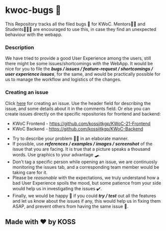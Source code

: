 # kwoc-bugs 🐛

This Repository tracks all the filed bugs 🐛 for KWoC. Mentors🧑‍🏫 and Students👨🏽‍🎓 are encouraged to use this, in case they find an unexpected behaviour with the webapp.

### Description
We have tried to provide a good User Experience among the users, still there might be some issues/shortcomings with the WebApp.
It would be nice for you to file the **_bugs / issues / feature-request / shortcomings / user experience issues_**, for the same, and
would be practically possible for us to manage the workflow and logistics of the changes.



### Creating an issue
Click [here](https://github.com/kossiitkgp/kwoc-bugs/issues/new/choose) for creating an issue. Use the header field for describing the issue, and some details about it in the comments field. Or else you can create issues directly on the specific repositories for frontend and backend: 

- KWoC Frontend - https://github.com/kossiitkgp/KWoC-21-Frontend
- KWoC Backend - https://github.com/kossiitkgp/KWoC-Backend


* Try to describe your problem 🐱‍💻 in an elaborate manner.
* If possible, use **_references / examples / images / screenshot_** of the issue that you are facing. It is true that a picture speaks a thousand words. Use graphics to your advantage 🛹.
* Don't tag a specific person while opening an issue, we are continuosly monitoring the issues tab, and a corresponding team member would be taking care for it.
* Please be _reasonable_ with the expectations, we truly understand how a bad User Experience spoils the mood, but some patience from your side would help us in investigating the issues ✔️.
* Finally, we would be happy 🤗 if you could **_try / test_** out all the features and let us know about the issues if any, this would help us in fixing them ASAP, and prevent others from having the same issue 🥳.

## Made with <span class="heart">❤</span> by KOSS

